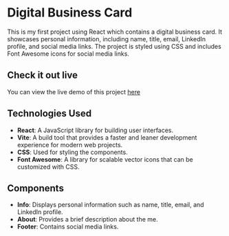 # Digital Business Card

This is my first project using React which contains a digital business card. It showcases personal information, including name, title, email, LinkedIn profile, and social media links. The project is styled using CSS and includes Font Awesome icons for social media links.

## Check it out live
You can view the live demo of this project [here](https://business-card-adam.netlify.app/)

## Technologies Used

- **React**: A JavaScript library for building user interfaces.
- **Vite**: A build tool that provides a faster and leaner development experience for modern web projects.
- **CSS**: Used for styling the components.
- **Font Awesome**: A library for scalable vector icons that can be customized with CSS.

## Components

- **Info**: Displays personal information such as name, title, email, and LinkedIn profile.
- **About**: Provides a brief description about the me.
- **Footer**: Contains social media links.
